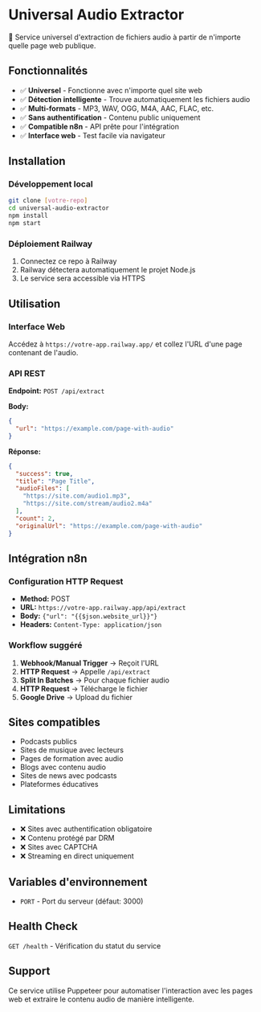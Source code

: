 # Universal Audio Extractor

🎵 Service universel d'extraction de fichiers audio à partir de n'importe quelle page web publique.

## Fonctionnalités

- ✅ **Universel** - Fonctionne avec n'importe quel site web
- ✅ **Détection intelligente** - Trouve automatiquement les fichiers audio
- ✅ **Multi-formats** - MP3, WAV, OGG, M4A, AAC, FLAC, etc.
- ✅ **Sans authentification** - Contenu public uniquement
- ✅ **Compatible n8n** - API prête pour l'intégration
- ✅ **Interface web** - Test facile via navigateur

## Installation

### Développement local

```bash
git clone [votre-repo]
cd universal-audio-extractor
npm install
npm start
```

### Déploiement Railway

1. Connectez ce repo à Railway
2. Railway détectera automatiquement le projet Node.js
3. Le service sera accessible via HTTPS

## Utilisation

### Interface Web

Accédez à `https://votre-app.railway.app/` et collez l'URL d'une page contenant de l'audio.

### API REST

**Endpoint:** `POST /api/extract`

**Body:**
```json
{
  "url": "https://example.com/page-with-audio"
}
```

**Réponse:**
```json
{
  "success": true,
  "title": "Page Title",
  "audioFiles": [
    "https://site.com/audio1.mp3",
    "https://site.com/stream/audio2.m4a"
  ],
  "count": 2,
  "originalUrl": "https://example.com/page-with-audio"
}
```

## Intégration n8n

### Configuration HTTP Request

- **Method:** POST
- **URL:** `https://votre-app.railway.app/api/extract`
- **Body:** `{"url": "{{$json.website_url}}"}`
- **Headers:** `Content-Type: application/json`

### Workflow suggéré

1. **Webhook/Manual Trigger** → Reçoit l'URL
2. **HTTP Request** → Appelle `/api/extract`
3. **Split In Batches** → Pour chaque fichier audio
4. **HTTP Request** → Télécharge le fichier
5. **Google Drive** → Upload du fichier

## Sites compatibles

- Podcasts publics
- Sites de musique avec lecteurs
- Pages de formation avec audio
- Blogs avec contenu audio
- Sites de news avec podcasts
- Plateformes éducatives

## Limitations

- ❌ Sites avec authentification obligatoire
- ❌ Contenu protégé par DRM
- ❌ Sites avec CAPTCHA
- ❌ Streaming en direct uniquement

## Variables d'environnement

- `PORT` - Port du serveur (défaut: 3000)

## Health Check

`GET /health` - Vérification du statut du service

## Support

Ce service utilise Puppeteer pour automatiser l'interaction avec les pages web et extraire le contenu audio de manière intelligente.
